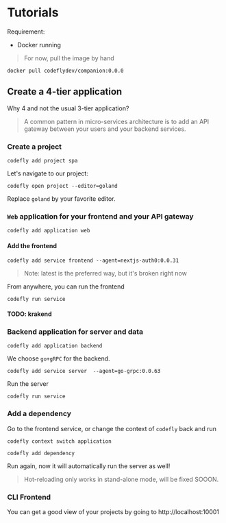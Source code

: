 # Tutorials

Requirement:

- Docker running
> For now, pull the image by hand
```shell
docker pull codeflydev/companion:0.0.0
```

## Create a 4-tier application

Why 4 and not the usual 3-tier application?

> A common pattern in micro-services architecture is to add an API gateway between your users and your backend services.

### Create a project

```shell
codefly add project spa
```

Let's navigate to our project:

```shell
codefly open project --editor=goland
```

Replace `goland` by your favorite editor.

### `Web` application for your frontend and your API gateway

```shell
codefly add application web
```

#### Add the frontend

```shell
codefly add service frontend --agent=nextjs-auth0:0.0.31
```

> Note: latest is the preferred way, but it's broken right now

From anywhere, you can run the frontend

```shell
codefly run service
```

#### TODO: krakend

### Backend application for server and data

```shell
codefly add application backend
```

We choose `go+gRPC` for the backend.

```shell
codefly add service server  --agent=go-grpc:0.0.63
```

Run the server
```shell
codefly run service
```

### Add a dependency

Go to the frontend service, or change the context of `codefly` back and run
```shell
codefly context switch application
```

```shell
codefly add dependency
```

Run again, now it will automatically run the server as well!

> Hot-reloading only works in stand-alone mode, will be fixed SOOON.

### CLI Frontend

You can get a good view of your projects by going to http://localhost:10001







